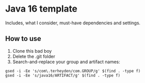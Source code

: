 # Java 16 template

Includes, what I consider, must-have dependencies and settings.

## How to use

1. Clone this bad boy
2. Delete the .git folder
3. Search-and-replace your group and artifact names:
```
gsed -i -Ee 's/com\.terheyden/com.GROUP/g' $(find . -type f)
gsed -i -Ee 's/java16/ARTIFACT/g' $(find . -type f)
```
